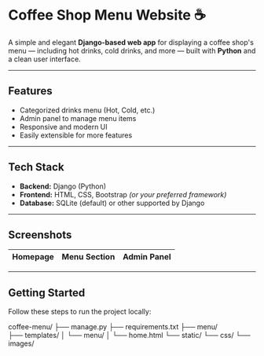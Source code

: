 # Coffee Shop Menu Website ☕️

A simple and elegant **Django-based web app** for displaying a coffee shop's menu — including hot drinks, cold drinks, and more — built with **Python** and a clean user interface.

---

## Features

- Categorized drinks menu (Hot, Cold, etc.)
- Admin panel to manage menu items
- Responsive and modern UI
- Easily extensible for more features

---

## Tech Stack

- **Backend:** Django (Python)
- **Frontend:** HTML, CSS, Bootstrap *(or your preferred framework)*
- **Database:** SQLite (default) or other supported by Django

---

## Screenshots

| Homepage | Menu Section | Admin Panel |
|----------|--------------|--------------|

---

## Getting Started

Follow these steps to run the project locally:

coffee-menu/
├── manage.py
├── requirements.txt
├── menu/                
├── templates/
│   └── menu/
│       └── home.html
└── static/
    └── css/
    └── images/
